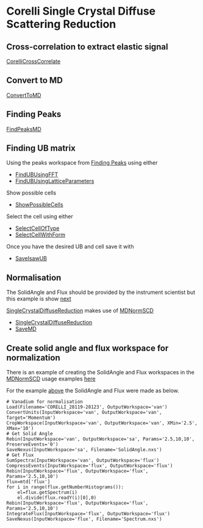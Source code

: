 # Corelli Single Crystal Diffuse Scattering Reduction

## Cross-correlation to extract elastic signal

[CorelliCrossCorrelate](http://docs.mantidproject.org/nightly/algorithms/CorelliCrossCorrelate.html)

## Convert to MD

[ConvertToMD](http://docs.mantidproject.org/nightly/algorithms/ConvertToMD.html)

## Finding Peaks

[FindPeaksMD](http://docs.mantidproject.org/nightly/algorithms/FindPeaksMD.html)

## Finding UB matrix

Using the peaks workspace from [Finding Peaks](#finding-peaks) using either
* [FindUBUsingFFT](http://docs.mantidproject.org/nightly/algorithms/FindUBUsingFFT.html)
* [FindUBUsingLatticeParameters](http://docs.mantidproject.org/nightly/algorithms/FindUBUsingLatticeParameters.html)

Show possible cells
* [ShowPossibleCells](http://docs.mantidproject.org/nightly/algorithms/ShowPossibleCells.html)

Select the cell using either
* [SelectCellOfType](http://docs.mantidproject.org/nightly/algorithms/SelectCellOfType.html)
* [SelectCellWithForm](http://docs.mantidproject.org/nightly/algorithms/SelectCellWithForm.html)

Once you have the desired UB and cell save it with
* [SaveIsawUB](http://docs.mantidproject.org/nightly/algorithms/SaveIsawUB.html)

## Normalisation

The SolidAngle and Flux should be provided by the instrument scientist
but this example is show
[next](#create_solid_angle_and_flux_workspace_for_normalization)

[SingleCrystalDiffuseReduction](http://docs.mantidproject.org/nightly/algorithms/SingleCrystalDiffuseReduction.html)
makes use of
[MDNormSCD](http://docs.mantidproject.org/nightly/algorithms/MDNormSCD.html)

* [SingleCrystalDiffuseReduction](http://docs.mantidproject.org/nightly/algorithms/SingleCrystalDiffuseReduction.html)
* [SaveMD](http://docs.mantidproject.org/nightly/algorithms/SaveMD.html)

## Create solid angle and flux workspace for normalization

There is an example of creating the SolidAngle and Flux workspaces in
the
[MDNormSCD](http://docs.mantidproject.org/nightly/algorithms/MDNormSCD.html)
usage examples
[here](http://docs.mantidproject.org/nightly/algorithms/MDNormSCD-v1.html#usage)

For the example [above](#Normalisation) the SolidAngle and Flux were
made as below.

```
# Vanadium for normalisation
Load(Filename='CORELLI_28119-28123', OutputWorkspace='van')
ConvertUnits(InputWorkspace='van', OutputWorkspace='van', Target='Momentum')
CropWorkspace(InputWorkspace='van', OutputWorkspace='van', XMin='2.5', XMax='10')
# Get Solid Angle
Rebin(InputWorkspace='van', OutputWorkspace='sa', Params='2.5,10,10', PreserveEvents='0')
SaveNexus(InputWorkspace='sa', Filename='SolidAngle.nxs')
# Get Flux
SumSpectra(InputWorkspace='van', OutputWorkspace='flux')
CompressEvents(InputWorkspace='flux', OutputWorkspace='flux')
Rebin(InputWorkspace='flux', OutputWorkspace='flux', Params='2.5,10,10')
flux=mtd['flux']
for i in range(flux.getNumberHistograms()):
    el=flux.getSpectrum(i)
    el.divide(flux.readY(i)[0],0)
Rebin(InputWorkspace='flux', OutputWorkspace='flux', Params='2.5,10,10')
IntegrateFlux(InputWorkspace='flux', OutputWorkspace='flux')
SaveNexus(InputWorkspace='flux', Filename='Spectrum.nxs')
```
